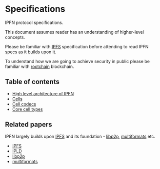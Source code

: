 # Specifications

IPFN protocol specifications.

This document assumes reader has an understanding of higher-level concepts.

Please be familiar with [IPFS]() specification before attending to read IPFN specs as it builds upon it.

To understand how we are going to achieve security in public please be familiar with [rootchain](https://github.com/rootchain/specs) blockchain.

## Table of contents

* [High level architecture of IPFN]()
* [Cells]()
* [Cell codecs]()
* [Core cell types]()

## Related papers

IPFN largely builds upon [IPFS](https://ipfs.io) and its foundation - [libp2p](https://libp2p.io), [multiformats](https://multiformats.io) etc.

* [IPFS](https://github.com/ipfs/specs)
* [IPLD](https://github.com/ipld/specs)
* [libp2p](https://github.com/libp2p/specs)
* [multiformats](https://github.com/multiformats/multiformats)
